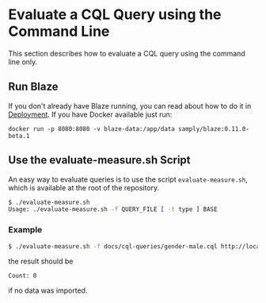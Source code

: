 # Evaluate a CQL Query using the Command Line

This section describes how to evaluate a CQL query using the command line only.

## Run Blaze

If you don't already have Blaze running, you can read about how to do it in [Deployment](../deployment/README.md). If you have Docker available just run:

```
docker run -p 8080:8080 -v blaze-data:/app/data samply/blaze:0.11.0-beta.1
```

## Use the evaluate-measure.sh Script

An easy way to evaluate queries is to use the script `evaluate-measure.sh`, which is available at the root of the repository.

```sh
$ ./evaluate-measure.sh
Usage: ./evaluate-measure.sh -f QUERY_FILE [ -t type ] BASE 
```

### Example 

```sh
$ ./evaluate-measure.sh -f docs/cql-queries/gender-male.cql http://localhost:8080/fhir 
```
the result should be

```text
Count: 0
```

if no data was imported.
